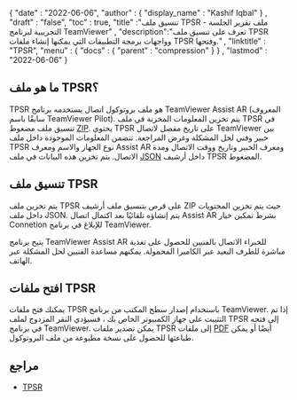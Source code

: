 {
  "date" : "2022-06-06",
  "author" : {
    "display_name" : "Kashif Iqbal"
} ,
  "draft" : "false",
  "toc" : true,
  "title" :"تنسيق ملف TPSR - ملف تقرير الجلسة التجريبية لبرنامج TeamViewer" ,
  "description":"تعرف على تنسيق ملف TPSR وواجهات برمجة التطبيقات التي يمكنها إنشاء ملفات TPSR وفتحها." ,
  "linktitle" : "TPSR",
  "menu" : {
    "docs" : {
      "parent" : "compression"
}
} ,
  "lastmod" : "2022-06-06"
}

## ما هو ملف TPSR؟

TPSR هو ملف بروتوكول اتصال يستخدمه برنامج TeamViewer Assist AR (المعروف سابقًا باسم TeamViewer Pilot). يتم تخزين المعلومات المخزنة في ملف TPSR في تنسيق ملف مضغوط [ZIP](/ar/compression/zip/). يحتوي TPSR على تاريخ مفصل لاتصال TeamViewer بين خبير وفني لحل المشكلة وغرض المراجعة. تتضمن المعلومات الموجودة داخل ملف TPSR نوع الجهاز والاسم ومعرف Assist AR ومعرف الخبير وتاريخ ووقت الاتصال ومدة الاتصال. يتم تخزين هذه البيانات في ملف [JSON](/ar/web/json/) داخل أرشيف TPSR المضغوط.

## تنسيق ملف TPSR

يتم تخزين ملف TPSR على قرص بتنسيق ملف أرشيف ZIP حيث يتم تخزين المحتويات داخل ملف JSON. يتم إنشاؤه تلقائيًا بعد اكتمال اتصال Assist AR بشرط تمكين خيار Connetion للإبلاغ في برنامج TeamViewer.

يتيح برنامج TeamViewer Assist AR للخبراء الاتصال بالفنيين للحصول على تغذية مباشرة للطرف البعيد عبر الكاميرا المحمولة. يمكنهم مساعدة الفنيين لحل المشكلة عبر الهاتف.

## افتح ملفات TPSR

يمكنك فتح ملفات TPSR باستخدام إصدار سطح المكتب من برنامج TeamViewer. إذا تم التثبيت على جهاز الكمبيوتر الخاص بك ، فسيؤدي النقر المزدوج لملف TPSR إلى فتحه في برنامج TeamViewer. يمكن تصدير ملفات TPSR إلى ملفات [PDF](/ar/pdf/) أيضًا أو يمكن طباعتها للحصول على نسخة مطبوعة من ملف البروتوكول.

## مراجع ##

* [TPSR](https://community.teamviewer.com/English/kb/articles/46456-using-teamviewer-assist-ar)

